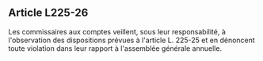 Article L225-26
----
Les commissaires aux comptes veillent, sous leur responsabilité, à l'observation
des dispositions prévues à l'article L. 225-25 et en dénoncent toute violation
dans leur rapport à l'assemblée générale annuelle.
